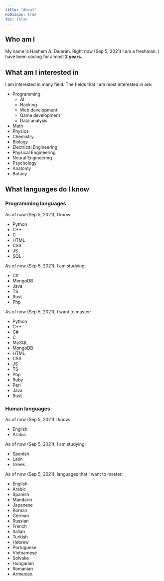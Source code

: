 ```yaml
---
title: "About"
noDisqus: true
toc: false
---
```


## Who am I

My name is Hashem A. Damrah. Right now (Sep 5, 2021) I am a freshman. I have been coding for almost **2 years**.

## What am I interested in

I am interested in many field. The fields that I am most interested in are:

* Programming
  * AI
  * Hacking
  * Web development
  * Game development
  * Data analysis
* Math
* Physics
* Chemistry
* Biology
* Electrical Engineering
* Physical Engineering
* Neural Engineering
* Psychology
* Anatomy
* Botany

## What languages do I know

### Programming languages

As of now (Sep 5, 2021), I know:

* Python
* C++
* C
* HTML
* CSS
* JS
* SQL

As of now (Sep 5, 2021), I am studying:

* C#
* MongoDB
* Java
* TS
* Rust
* Php

As of now (Sep 5, 2021), I want to master:

* Python
* C++
* C#
* C
* MySQL
* MongoDB
* HTML
* CSS
* JS
* TS
* Php
* Ruby
* Perl
* Java
* Rust

### Human languages

As of now (Sep 5, 2021) I know:

* English
* Arabic

As of now (Sep 5, 2021), I am studying:

* Spanish
* Latin
* Greek

As of now (Sep 5, 2021), languages that I want to master:

* English
* Arabic
* Spanish
* Mandarin
* Japanese
* Korean
* German
* Russian
* French
* Italian
* Turkish
* Hebrew
* Portuguese
* Vietnamese
* Solvake
* Hungarian
* Romanian
* Armenian

